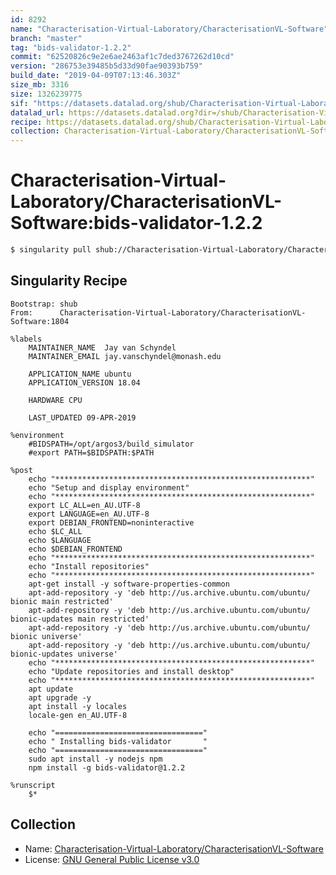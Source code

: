 ```yaml
---
id: 8292
name: "Characterisation-Virtual-Laboratory/CharacterisationVL-Software"
branch: "master"
tag: "bids-validator-1.2.2"
commit: "62520826c9e2e6ae2463af1c7ded3767262d10cd"
version: "286753e39485b5d33d90fae90393b759"
build_date: "2019-04-09T07:13:46.303Z"
size_mb: 3316
size: 1326239775
sif: "https://datasets.datalad.org/shub/Characterisation-Virtual-Laboratory/CharacterisationVL-Software/bids-validator-1.2.2/2019-04-09-62520826-286753e3/286753e39485b5d33d90fae90393b759.simg"
datalad_url: https://datasets.datalad.org?dir=/shub/Characterisation-Virtual-Laboratory/CharacterisationVL-Software/bids-validator-1.2.2/2019-04-09-62520826-286753e3/
recipe: https://datasets.datalad.org/shub/Characterisation-Virtual-Laboratory/CharacterisationVL-Software/bids-validator-1.2.2/2019-04-09-62520826-286753e3/Singularity
collection: Characterisation-Virtual-Laboratory/CharacterisationVL-Software
---
```


# Characterisation-Virtual-Laboratory/CharacterisationVL-Software:bids-validator-1.2.2

```bash
$ singularity pull shub://Characterisation-Virtual-Laboratory/CharacterisationVL-Software:bids-validator-1.2.2
```

## Singularity Recipe

```singularity
Bootstrap: shub
From:      Characterisation-Virtual-Laboratory/CharacterisationVL-Software:1804

%labels
    MAINTAINER_NAME  Jay van Schyndel
    MAINTAINER_EMAIL jay.vanschyndel@monash.edu

    APPLICATION_NAME ubuntu
    APPLICATION_VERSION 18.04

    HARDWARE CPU

    LAST_UPDATED 09-APR-2019

%environment
    #BIDSPATH=/opt/argos3/build_simulator
    #export PATH=$BIDSPATH:$PATH

%post
    echo "*********************************************************"
    echo "Setup and display environment"
    echo "*********************************************************"
    export LC_ALL=en_AU.UTF-8
    export LANGUAGE=en_AU.UTF-8
    export DEBIAN_FRONTEND=noninteractive
    echo $LC_ALL
    echo $LANGUAGE
    echo $DEBIAN_FRONTEND
    echo "*********************************************************"
    echo "Install repositories"
    echo "*********************************************************"
    apt-get install -y software-properties-common
    apt-add-repository -y 'deb http://us.archive.ubuntu.com/ubuntu/ bionic main restricted'
    apt-add-repository -y 'deb http://us.archive.ubuntu.com/ubuntu/ bionic-updates main restricted'
    apt-add-repository -y 'deb http://us.archive.ubuntu.com/ubuntu/ bionic universe'
    apt-add-repository -y 'deb http://us.archive.ubuntu.com/ubuntu/ bionic-updates universe'
    echo "*********************************************************"
    echo "Update repositories and install desktop"
    echo "*********************************************************"
    apt update
    apt upgrade -y
    apt install -y locales
    locale-gen en_AU.UTF-8

    echo "================================="
    echo " Installing bids-validator       "
    echo "================================="
    sudo apt install -y nodejs npm
    npm install -g bids-validator@1.2.2

%runscript
    $*
```

## Collection

 - Name: [Characterisation-Virtual-Laboratory/CharacterisationVL-Software](https://github.com/Characterisation-Virtual-Laboratory/CharacterisationVL-Software)
 - License: [GNU General Public License v3.0](https://api.github.com/licenses/gpl-3.0)

